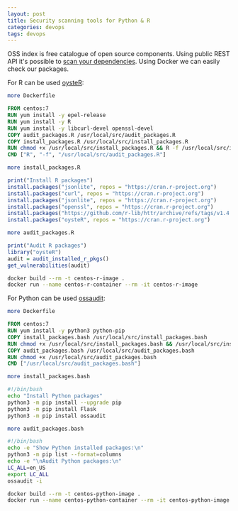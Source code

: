 ```yaml
---
layout: post
title: Security scanning tools for Python & R
categories: devops
tags: devops
---
```


OSS index is free catalogue of open source components. Using public REST API it's possible to [scan your dependencies](https://ossindex.sonatype.org/#integrations-tab-pane). Using Docker we can easily check our packages.

For R can be used [oysteR](https://github.com/sonatype-nexus-community/oysteR):

```bash
more Dockerfile
```
```Dockerfile
FROM centos:7
RUN yum install -y epel-release
RUN yum install -y R
RUN yum install -y libcurl-devel openssl-devel
COPY audit_packages.R /usr/local/src/audit_packages.R
COPY install_packages.R /usr/local/src/install_packages.R
RUN chmod +x /usr/local/src/install_packages.R && R -f /usr/local/src/install_packages.R
CMD ["R", "-f", "/usr/local/src/audit_packages.R"]
```
```bash
more install_packages.R
```
```R
print("Install R packages")
install.packages("jsonlite", repos = "https://cran.r-project.org")
install.packages("curl", repos = "https://cran.r-project.org")
install.packages("jsonlite", repos = "https://cran.r-project.org")
install.packages("openssl", repos = "https://cran.r-project.org")
install.packages("https://github.com/r-lib/httr/archive/refs/tags/v1.4.2.tar.gz", repos = NULL, type = 'file')
install.packages("oysteR", repos = "https://cran.r-project.org")
```
```bash
more audit_packages.R
```
```R
print("Audit R packages")
library("oysteR")
audit = audit_installed_r_pkgs()
get_vulnerabilities(audit)
```
```bash
docker build --rm -t centos-r-image .
docker run --name centos-r-container --rm -it centos-r-image
```

For Python can be used [ossaudit](https://github.com/illikainen/ossaudit):

```bash
more Dockerfile
```
```Dockerfile
FROM centos:7
RUN yum install -y python3 python-pip
COPY install_packages.bash /usr/local/src/install_packages.bash
RUN chmod +x /usr/local/src/install_packages.bash && /usr/local/src/install_packages.bash
COPY audit_packages.bash /usr/local/src/audit_packages.bash
RUN chmod +x /usr/local/src/audit_packages.bash
CMD ["/usr/local/src/audit_packages.bash"]
```
```bash
more install_packages.bash
```
```bash
#!/bin/bash
echo "Install Python packages"
python3 -m pip install --upgrade pip
python3 -m pip install Flask
python3 -m pip install ossaudit
```
```bash
more audit_packages.bash
```
```bash
#!/bin/bash
echo -e "Show Python installed packages:\n"
python3 -m pip list --format=columns
echo -e "\nAudit Python packages:\n"
LC_ALL=en_US
export LC_ALL
ossaudit -i
```
```bash
docker build --rm -t centos-python-image .
docker run --name centos-python-container --rm -it centos-python-image
```